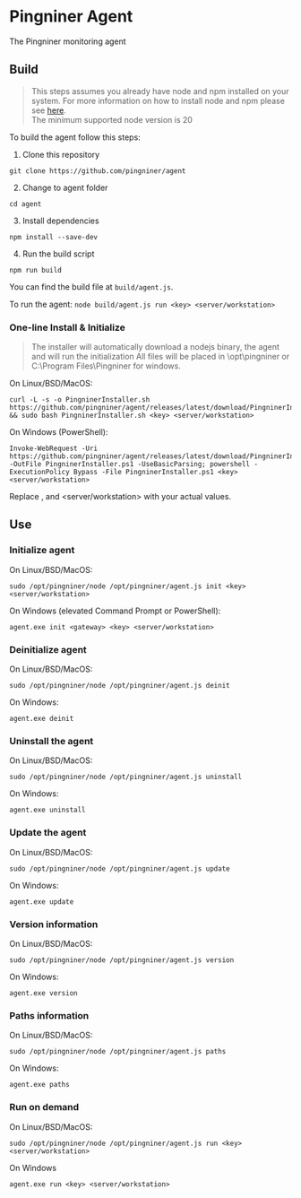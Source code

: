 # Pingniner Agent
The Pingniner monitoring agent

## Build

> This steps assumes you already have node and npm installed on your system. For more information on how to install node and npm please see [here](https://docs.npmjs.com/downloading-and-installing-node-js-and-npm).  
> The minimum supported node version is 20  

To build the agent follow this steps:  

1. Clone this repository

```
git clone https://github.com/pingniner/agent
```

2. Change to agent folder

```
cd agent
```


3. Install dependencies

```
npm install --save-dev
```

4. Run the build script

```
npm run build
``` 

You can find the build file at `build/agent.js`.  

To run the agent: `node build/agent.js run <key> <server/workstation>`



### One-line Install & Initialize

> The installer will automatically download a nodejs binary, the agent and will run the initialization
> All files will be placed in \opt\pingniner or C:\Program Files\Pingniner for windows.

On Linux/BSD/MacOS: 
```
curl -L -s -o PingninerInstaller.sh https://github.com/pingniner/agent/releases/latest/download/PingninerInstaller.sh && sudo bash PingninerInstaller.sh <key> <server/workstation>
```


On Windows (PowerShell):  
```
Invoke-WebRequest -Uri https://github.com/pingniner/agent/releases/latest/download/PingninerInstaller.ps1 -OutFile PingninerInstaller.ps1 -UseBasicParsing; powershell -ExecutionPolicy Bypass -File PingninerInstaller.ps1 <key> <server/workstation>
```

Replace <key/>, and <server/workstation> with your actual values.



## Use

### Initialize agent

On Linux/BSD/MacOS:  
```
sudo /opt/pingniner/node /opt/pingniner/agent.js init <key> <server/workstation>
```

On Windows (elevated Command Prompt or PowerShell):  
```
agent.exe init <gateway> <key> <server/workstation>
```


### Deinitialize agent

On Linux/BSD/MacOS:  
```
sudo /opt/pingniner/node /opt/pingniner/agent.js deinit
```

On Windows:  
```
agent.exe deinit
```


### Uninstall the agent

On Linux/BSD/MacOS:  
```
sudo /opt/pingniner/node /opt/pingniner/agent.js uninstall
```

On Windows:  
```
agent.exe uninstall
```


### Update the agent

On Linux/BSD/MacOS:  
```
sudo /opt/pingniner/node /opt/pingniner/agent.js update
```

On Windows:  
```
agent.exe update
```


### Version information

On Linux/BSD/MacOS:  
```
sudo /opt/pingniner/node /opt/pingniner/agent.js version
```

On Windows:  
```
agent.exe version
```


### Paths information

On Linux/BSD/MacOS:  
```
sudo /opt/pingniner/node /opt/pingniner/agent.js paths
```

On Windows:  
```
agent.exe paths
```



### Run on demand

On Linux/BSD/MacOS: 
```
sudo /opt/pingniner/node /opt/pingniner/agent.js run <key> <server/workstation>
```

On Windows  
```
agent.exe run <key> <server/workstation>
```
